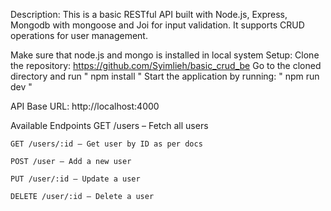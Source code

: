 Description: This is a basic RESTful API built with Node.js, Express, Mongodb with mongoose and Joi for input validation. It supports CRUD operations for user management.

Make sure that node.js and mongo is installed in local system
Setup:
    Clone the repository:  https://github.com/Syimlieh/basic_crud_be
    Go to the cloned directory and run " npm install "
    Start the application by running: " npm run dev "


API Base URL: http://localhost:4000


Available Endpoints
    GET /users – Fetch all users

    GET /users/:id – Get user by ID as per docs

    POST /user – Add a new user

    PUT /user/:id – Update a user

    DELETE /user/:id – Delete a user
    